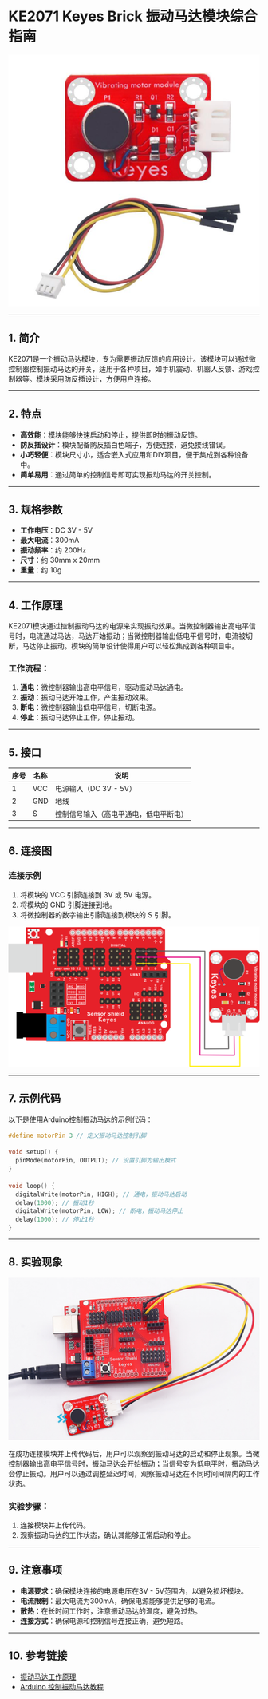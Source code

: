 # KE2071 Keyes Brick 振动马达模块综合指南

![image-20250317170326856](media/image-20250317170326856.png)

---

## 1. 简介
KE2071是一个振动马达模块，专为需要振动反馈的应用设计。该模块可以通过微控制器控制振动马达的开关，适用于各种项目，如手机震动、机器人反馈、游戏控制器等。模块采用防反插设计，方便用户连接。

---

## 2. 特点
- **高效能**：模块能够快速启动和停止，提供即时的振动反馈。
- **防反插设计**：模块配备防反插白色端子，方便连接，避免接线错误。
- **小巧轻便**：模块尺寸小，适合嵌入式应用和DIY项目，便于集成到各种设备中。
- **简单易用**：通过简单的控制信号即可实现振动马达的开关控制。

---

## 3. 规格参数
- **工作电压**：DC 3V - 5V  
- **最大电流**：300mA  
- **振动频率**：约 200Hz  
- **尺寸**：约 30mm x 20mm  
- **重量**：约 10g  

---

## 4. 工作原理
KE2071模块通过控制振动马达的电源来实现振动效果。当微控制器输出高电平信号时，电流通过马达，马达开始振动；当微控制器输出低电平信号时，电流被切断，马达停止振动。模块的简单设计使得用户可以轻松集成到各种项目中。

### 工作流程：
1. **通电**：微控制器输出高电平信号，驱动振动马达通电。
2. **振动**：振动马达开始工作，产生振动效果。
3. **断电**：微控制器输出低电平信号，切断电源。
4. **停止**：振动马达停止工作，停止振动。

---

## 5. 接口
| 序号 | 名称 | 说明 |
|------|------|------|
| 1    | VCC  | 电源输入（DC 3V - 5V） |
| 2    | GND  | 地线 |
| 3    | S   | 控制信号输入（高电平通电，低电平断电） |

---

## 6. 连接图
### 连接示例
1. 将模块的 VCC 引脚连接到 3V 或 5V 电源。
2. 将模块的 GND 引脚连接到地。
3. 将微控制器的数字输出引脚连接到模块的 S 引脚。

![image-20250317170341839](media/image-20250317170341839.png)

---

## 7. 示例代码
以下是使用Arduino控制振动马达的示例代码：
```cpp
#define motorPin 3 // 定义振动马达控制引脚

void setup() {
  pinMode(motorPin, OUTPUT); // 设置引脚为输出模式
}

void loop() {
  digitalWrite(motorPin, HIGH); // 通电，振动马达启动
  delay(1000); // 振动1秒
  digitalWrite(motorPin, LOW); // 断电，振动马达停止
  delay(1000); // 停止1秒
}
```

---

## 8. 实验现象
![image-20250319094612859](media/image-20250319094612859.png)

在成功连接模块并上传代码后，用户可以观察到振动马达的启动和停止现象。当微控制器输出高电平信号时，振动马达会开始振动；当信号变为低电平时，振动马达会停止振动。用户可以通过调整延迟时间，观察振动马达在不同时间间隔内的工作状态。

### 实验步骤：
1. 连接模块并上传代码。
2. 观察振动马达的工作状态，确认其能够正常启动和停止。

---

## 9. 注意事项
- **电源要求**：确保模块连接的电源电压在3V - 5V范围内，以避免损坏模块。
- **电流限制**：最大电流为300mA，确保电源能够提供足够的电流。
- **散热**：在长时间工作时，注意振动马达的温度，避免过热。
- **连接方式**：确保电源和控制信号连接正确，避免短路。

---

## 10. 参考链接
- [振动马达工作原理](https://www.electronics-tutorials.ws/io/io_6.html)
- [Arduino 控制振动马达教程](https://www.arduino.cc/en/Tutorial/ArduinoToBreadboard)